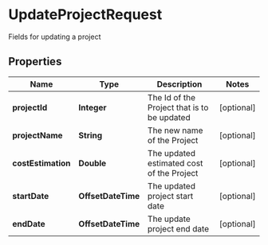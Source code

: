 

# UpdateProjectRequest

Fields for updating a project
## Properties

Name | Type | Description | Notes
------------ | ------------- | ------------- | -------------
**projectId** | **Integer** | The Id of the Project that is to be updated |  [optional]
**projectName** | **String** | The new name of the Project |  [optional]
**costEstimation** | **Double** | The updated estimated cost of the Project |  [optional]
**startDate** | **OffsetDateTime** | The updated project start date |  [optional]
**endDate** | **OffsetDateTime** | The update project end date |  [optional]



